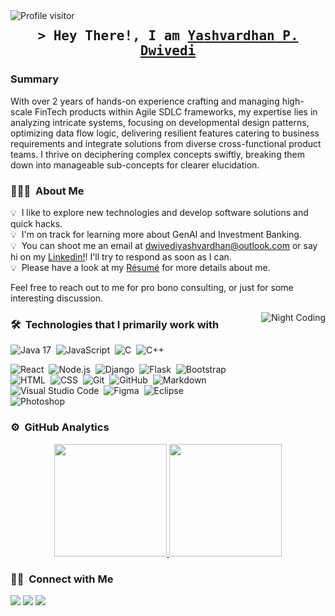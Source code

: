 <!-- ![Aditya Vikram Singh Banner](https://raw.githubusercontent.com/AVS1508/AVS1508/master/assets/Aditya%20Vikram%20Singh%20Banner.jpg) -->

<a href="https://komarev.com/ghpvc/?username=yashdevs26">
  <img align="left" src="https://komarev.com/ghpvc/?username=yashdevs26&label=Visitors&color=0e75b6&style=flat" alt="Profile visitor" />
</a>

<h2 align="center">
        <samp>&gt; Hey There!, I am
                <b><a target="_blank" href="https://yashdevs.com">Yashvardhan P. Dwivedi</a></b>
        </samp>
</h2>


### Summary

With over 2 years of hands-on experience crafting and managing high-scale FinTech products within Agile SDLC frameworks, my expertise lies in analyzing intricate systems, focusing on developmental design patterns, optimizing data flow logic, delivering resilient features catering to business requirements and integrate solutions from diverse cross-functional product teams. I thrive on deciphering complex concepts swiftly, breaking them down into manageable sub-concepts for clearer elucidation.

### 👨🏻‍💻 &nbsp;About Me

💡 &nbsp;I like to explore new technologies and develop software solutions and quick hacks.\
💡 &nbsp;I'm on track for learning more about GenAI and Investment Banking.\
💡 &nbsp;You can shoot me an email at dwivediyashvardhan@outlook.com or say hi on my [Linkedin!]([https://linkedin.com/in/yashvardhan-dwivedi])! I'll try to respond as soon as I can.\
💡 &nbsp;Please have a look at my [Résumé]([https://www.adityavsingh.com/resume.html](https://www.dropbox.com/scl/fi/nvxa7mx65njqzbvfwqq1b/Yashvardhan-Dwivedi-Resume.pdf?rlkey=bv6r25t17lq5knnf9plgcpd5q&e=1&st=yqvaxhmz&dl=0)) for more details about me.

Feel free to reach out to me for pro bono consulting, or just for some interesting discussion.

<img alt="Night Coding" src="" align="right"/>

### 🛠 &nbsp;Technologies that I primarily work with

![Java 17](https://img.shields.io/badge/-Java-05122A?style=flat&logo=Java&logoColor=FFA518)&nbsp;
![JavaScript](https://img.shields.io/badge/-JavaScript-05122A?style=flat&logo=javascript)&nbsp;
![C](https://img.shields.io/badge/-C-05122A?style=flat&logo=C&logoColor=A8B9CC)&nbsp;
![C++](https://img.shields.io/badge/-C++-05122A?style=flat&logo=C%2B%2B&logoColor=00599C)&nbsp;
<!--![R (Statistics)](https://img.shields.io/badge/-R-05122A?style=flat&logo=R&logoColor=276DC3)\-->
![React](https://img.shields.io/badge/-React-05122A?style=flat&logo=react)&nbsp;
![Node.js](https://img.shields.io/badge/-Node.js-05122A?style=flat&logo=node.js)&nbsp;
![Django](https://img.shields.io/badge/-Django-05122A?style=flat&logo=django&logoColor=092E20)&nbsp;
![Flask](https://img.shields.io/badge/-Flask-05122A?style=flat&logo=flask)&nbsp;
![Bootstrap](https://img.shields.io/badge/-Bootstrap-05122A?style=flat&logo=bootstrap&logoColor=563D7C)\
![HTML](https://img.shields.io/badge/-HTML-05122A?style=flat&logo=HTML5)&nbsp;
![CSS](https://img.shields.io/badge/-CSS-05122A?style=flat&logo=CSS3&logoColor=1572B6)&nbsp;
![Git](https://img.shields.io/badge/-Git-05122A?style=flat&logo=git)&nbsp;
![GitHub](https://img.shields.io/badge/-GitHub-05122A?style=flat&logo=github)&nbsp;
![Markdown](https://img.shields.io/badge/-Markdown-05122A?style=flat&logo=markdown)\
![Visual Studio Code](https://img.shields.io/badge/-Visual%20Studio%20Code-05122A?style=flat&logo=visual-studio-code&logoColor=007ACC)&nbsp;
![Figma](https://img.shields.io/badge/-Figma-05122A?style=flat&logo=rstudio)&nbsp;
![Eclipse](https://img.shields.io/badge/-Eclipse-05122A?style=flat&logo=eclipse-ide&logoColor=2C2255)\
![Photoshop](https://img.shields.io/badge/-Photoshop-05122A?style=flat&logo=adobe-photoshop)&nbsp;

 ### ⚙️ &nbsp;GitHub Analytics

<p align="center">
<a href="https://github.com/yashdevs26">
  <img height="180em" src="https://github-readme-stats-eight-theta.vercel.app/api?username=yashdevs26&show_icons=true&theme=algolia&include_all_commits=true&count_private=true"/>
  <img height="180em" src="https://github-readme-stats-eight-theta.vercel.app/api/top-langs/?username=yashdevs26&layout=compact&langs_count=8&theme=algolia"/>
</a>
</p>

### 🤝🏻 &nbsp;Connect with Me

<p align="left">
<a href="https://www.yashdevs.com"><img src="https://img.shields.io/badge/-yashdevs.com-3423A6?style=flat&logo=Google-Chrome&logoColor=white"/></a>
<a href="https://linkedin.com/in/yashvardhan-dwivedi"><img src="https://img.shields.io/badge/-Yashvardhan%20Dwivedi-0077B5?style=flat&logo=Linkedin&logoColor=white"/></a>
<a href="mailto:dwivediyashvardhan@outlook.com"><img src="https://img.shields.io/badge/-dwivediyashvardhan@outlook.com-D14836?style=flat&logo=Outlook&logoColor=white"/></a>
<!--<a href="https://instagram.com/adityavs_"><img src="https://img.shields.io/badge/-@adityavs__-E4405F?style=flat&logo=Instagram&logoColor=white"/></a>-->
<!--<a href="https://facebook.com/AVS1508"><img src="https://img.shields.io/badge/-@AVS1508-1877F2?style=flat&logo=Facebook&logoColor=white"/></a>
<a href="https://www.pinterest.ca/AVS1508"><img src="https://img.shields.io/badge/-@AVS1508-BD081C?style=flat&logo=Pinterest&logoColor=white"/></a>
<a href="https://www.behance.net/AVS1508"><img src="https://img.shields.io/badge/-@AVS1508-1769FF?style=flat&logo=Behance&logoColor=white"/></a>-->
</p>
